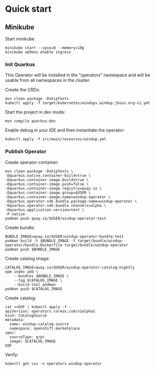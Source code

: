 # Quick start

## Minikube

Start minikube

```shell
minikube start --cpus=8 --memory=10g
minikube addons enable ingress
```

### Init Quarkus

This Operator will be installed in the "operators" namespace and will be usable from all namespaces in the cluster.

Create the CRDs:

```shell
mvn clean package -DskipTests
kubectl apply -f target/kubernetes/windups.windup.jboss.org-v1.yml
```

Start the project in dev mode:

```shell
mvn compile quarkus:dev
```

Enable debug in your IDE and then instantiate the operator:

```shell
kubectl apply -f src/main/resources/windup.yml
```

### Publish Operator

Create operator container:

```shell
mvn clean package -DskipTests \
-Dquarkus.native.container-build=true \
-Dquarkus.container-image.build=true \
-Dquarkus.container-image.push=false \
-Dquarkus.container-image.registry=quay.io \
-Dquarkus.container-image.group=$USER \
-Dquarkus.container-image.name=windup-operator \
-Dquarkus.operator-sdk.bundle.package-name=windup-operator \
-Dquarkus.operator-sdk.bundle.channels=alpha \
-Dquarkus.application.version=test \
-P native
podman push quay.io/$USER/windup-operator:test
```

Create bundle:

```shell
BUNDLE_IMAGE=quay.io/$USER/windup-operator-bundle:test
podman build -t $BUNDLE_IMAGE -f target/bundle/windup-operator/bundle.Dockerfile target/bundle/windup-operator
podman push $BUNDLE_IMAGE
```

Create catalog image:

```shell
CATALOG_IMAGE=quay.io/$USER/windup-operator-catalog:nightly
opm index add \
    --bundles $BUNDLE_IMAGE \
    --tag $CATALOG_IMAGE \
    --build-tool podman
podman push $CATALOG_IMAGE
```

Create catalog:

```shell
cat <<EOF | kubectl apply -f -
apiVersion: operators.coreos.com/v1alpha1
kind: CatalogSource
metadata:
  name: windup-catalog-source
  namespace: openshift-marketplace
spec:
  sourceType: grpc
  image: $CATALOG_IMAGE
EOF
```

Verify:

```shell
kubectl get csv -n operators windup-operator
```